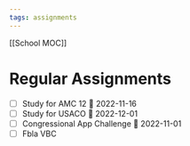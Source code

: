 ```yaml
---
tags: assignments
---
```

[[School MOC]]
# Regular Assignments
- [ ] Study for AMC 12 📅 2022-11-16 
- [ ] Study for USACO 📅 2022-12-01 
- [ ] Congressional App Challenge 📅 2022-11-01 
- [ ] Fbla VBC